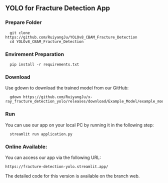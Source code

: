 ## YOLO for Fracture Detection App
### Prepare Folder

```
  git clone https://github.com/RuiyangJu/YOLOv8_CBAM_Fracture_Detection
  cd YOLOv8_CBAM_Fracture_Detection
```

### Envirement Preparation
```
  pip install -r requirements.txt
```

### Download
Use gdown to download the trained model from our GitHub:
```
  gdown https://github.com/RuiyangJu/x-ray_fracture_detection_yolo/releases/download/Example_Model/example_model.onnx
```

### Run
You can use our app on your local PC by running it in the following step:
```
  streamlit run application.py
```

### Online Available:
You can access our app via the following URL:
```
https://fracture-detection-yolo.streamlit.app/
```
The detailed code for this version is available on the branch web.
